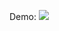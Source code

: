 
Demo: [![](https://img.youtube.com/vi/qpkv-JZaXjw/hqdefault.jpg)](https://drive.google.com/file/d/1IzmFpz4BMKC63nmY7rkj3h9VseICqkLW/view?usp=sharing)
